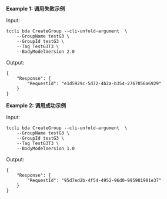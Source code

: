 **Example 1: 调用失败示例**



Input: 

```
tccli bda CreateGroup --cli-unfold-argument  \
    --GroupName testG3 \
    --GroupId testG3 \
    --Tag TestG3T3 \
    --BodyModelVersion 2.0
```

Output: 
```
{
    "Response": {
        "RequestId": "e1d5929c-5d72-4b2a-b354-2767056a6929"
    }
}
```

**Example 2: 调用成功示例**



Input: 

```
tccli bda CreateGroup --cli-unfold-argument  \
    --GroupName testG3 \
    --GroupId testG3 \
    --Tag TestG3T3 \
    --BodyModelVersion 1.0
```

Output: 
```
{
    "Response": {
        "RequestId": "95d7ed2b-4f54-4952-96d0-995981981e37"
    }
}
```

